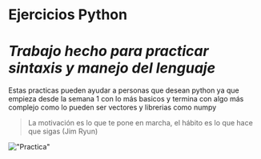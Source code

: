 # Ejercicios Python
# _Trabajo hecho para practicar sintaxis y manejo del lenguaje_
Estas practicas pueden ayudar a personas que desean python ya que empieza desde la semana 1 con lo más basicos y termina con algo más complejo como lo pueden ser vectores y librerias como numpy

> La motivación es lo que te pone en marcha, 
el hábito es lo que hace que sigas 
(Jim Ryun) 
 
!["Practica"](https://preview.redd.it/come-on-yall-oda-was-blatant-about-choppers-dream-some-of-v0-2gdpneeeh5la1.jpeg?width=343&format=pjpg&auto=webp&s=6422d08dc2cbd0058a61560ac2622abdd19ce826)
